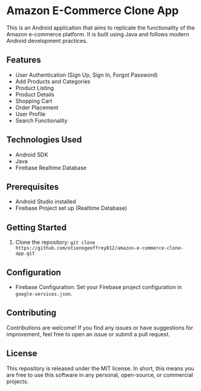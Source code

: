 # Amazon E-Commerce Clone App

This is an Android application that aims to replicate the functionality of the Amazon
e-commerce platform. It is built using Java and follows modern Android development practices.

## Features

- User Authentication (Sign Up, Sign In, Forgot Password)
- Add Products and Categories
- Product Listing
- Product Details
- Shopping Cart
- Order Placement
- User Profile
- Search Functionality

## Technologies Used

- Android SDK
- Java
- Firebase Realtime Database

## Prerequisites

- Android Studio installed
- Firebase Project set up (Realtime Database)

## Getting Started

1. Clone the repository: `git clone https://github.com/otienogeoffrey812/amazon-e-commerce-clone-app.git`

## Configuration

- Firebase Configuration:
  Set your Firebase project configuration in `google-services.json`.

## Contributing

Contributions are welcome! If you find any issues or have suggestions for improvement,
feel free to open an issue or submit a pull request.

## License

This repository is released under the MIT license. In short, this means you are free
to use this software in any personal, open-source, or commercial projects.
